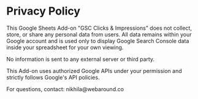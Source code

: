 <html lang="en">
<head>
  <meta charset="UTF-8" />
  <meta name="viewport" content="width=device-width, initial-scale=1.0" />
  <title>Privacy Policy</title>
</head>
<body>
  <h1>Privacy Policy</h1>
  <p>This Google Sheets Add-on "GSC Clicks & Impressions" does not collect, store, or share any personal data from users. All data remains within your Google account and is used only to display Google Search Console data inside your spreadsheet for your own viewing.</p>
  <p>No information is sent to any external server or third party.</p>
  <p>This Add-on uses authorized Google APIs under your permission and strictly follows Google's API policies.</p>
  <p>For questions, contact: nikhila@webaround.co</p>
</body>
</html>
